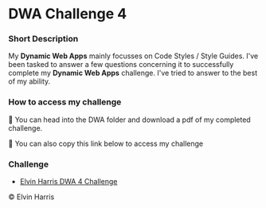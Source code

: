 # DWA Challenge 4

### Short Description

My **Dynamic Web Apps** mainly focusses on Code Styles / Style Guides. I've been tasked to answer a few questions concerning it to successfully complete my **Dynamic Web Apps** challenge.  I've tried to answer to the best of my ability. 

### How to access my challenge

👣 You can head into the DWA folder and download a pdf of my completed challenge. 

👀 You can also copy this link below to access my challenge

### Challenge

- [Elvin Harris DWA 4 Challenge](file:///C:/Users/Administrator.STUDENT-23/Desktop/Elvin-code/Dynamic-web-apps/DWA4/ELVHAR045_SOZ2301_GroupB_ElvinHarris_DWA4_KnowledgeCheck.pdf)


© Elvin Harris
